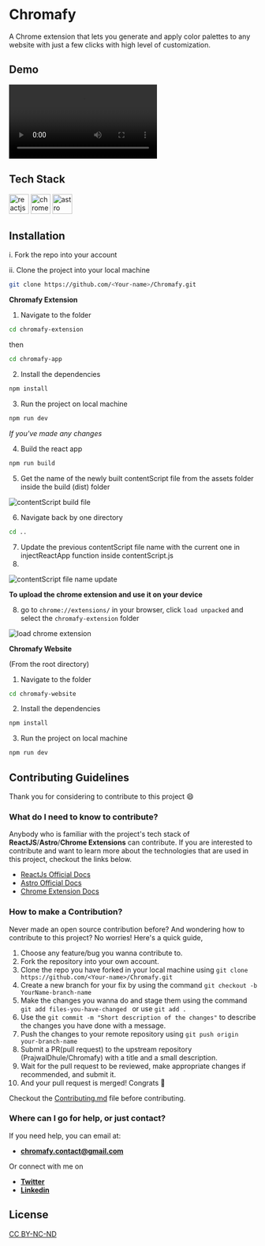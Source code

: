 # Chromafy

A Chrome extension that lets you generate and apply color palettes to any website with just a few clicks with high level of customization.

## Demo

<video controls>
        <source src="https://github.com/PrajwalDhule/Chromafy/assets/89639472/accf8e82-1e40-4f8c-9eee-573e832a1302" type="video/mp4">
</video>

## Tech Stack

<div align="left">
<img src="https://cdn.jsdelivr.net/gh/devicons/devicon/icons/react/react-original.svg" width=40 height=40 alt="reactjs logo"/>
<img src="https://cdn.jsdelivr.net/gh/devicons/devicon@latest/icons/chrome/chrome-original.svg" width=40 height=40 alt="chrome logo" />
<img src="https://github.com/PrajwalDhule/Chromafy/assets/89639472/51099b09-50e0-4ffa-93ba-916758f48c46" width=40 height=40 alt="astro logo"/>
</div>


## Installation

i. Fork the repo into your account

ii. Clone the project into your local machine

```sh
git clone https://github.com/<Your-name>/Chromafy.git
```

**Chromafy Extension**

1. Navigate to the folder

```sh
cd chromafy-extension
```
then
```sh
cd chromafy-app
```

2. Install the dependencies

```sh
npm install
```

3. Run the project on local machine

```sh
npm run dev
```

*If you've made any changes*

4. Build the react app

```sh
npm run build
```

5. Get the name of the newly built contentScript file from the assets folder inside the build (dist) folder

![contentScript build file](https://github.com/PrajwalDhule/Chromafy/assets/89639472/64c858d2-3c84-423f-8d34-7901288e8ef4)

6. Navigate back by one directory

```sh
cd ..
```

7. Update the previous contentScript file name with the current one in injectReactApp function inside contentScript.js
8. 
![contentScript file name update](https://github.com/PrajwalDhule/Chromafy/assets/89639472/f1493167-b84e-4eb3-9e4c-f22ae1f70607)

**To upload the chrome extension and use it on your device** 

8. go to ``chrome://extensions/`` in your browser, click ``load unpacked`` and select the ``chromafy-extension`` folder

![load chrome extension](https://github.com/PrajwalDhule/Chromafy/assets/89639472/a28b5600-60d8-46ad-b289-3a458127eccd)



**Chromafy Website**

(From the root directory)

1. Navigate to the folder

```sh
cd chromafy-website
```

2. Install the dependencies

```sh
npm install
```

3. Run the project on local machine

```sh
npm run dev
```


## Contributing Guidelines

Thank you for considering to contribute to this project 😄

### What do I need to know to contribute?

Anybody who is familiar with the project's tech stack of  **ReactJS**/**Astro**/**Chrome Extensions** can contribute.
If you are interested to contribute and want to learn more about the technologies that are used in this project, checkout the links below.

- [ReactJs Official Docs](https://react.dev/reference/react)
- [Astro Official Docs](https://docs.astro.build/en/getting-started/)
- [Chrome Extension Docs](https://developer.chrome.com/docs/extensions/get-started)

### How to make a Contribution?

Never made an open source contribution before? And wondering how to contribute to this project?
No worries! Here's a quick guide,

1. Choose any feature/bug you wanna contribute to.
2. Fork the repository into your own account.
3. Clone the repo you have forked in your local machine using `git clone https://github.com/<Your-name>/Chromafy.git`
4. Create a new branch for your fix by using the command `git checkout -b YourName-branch-name `
5. Make the changes you wanna do and stage them using the command `git add files-you-have-changed ` or use `git add .`
6. Use the `git commit -m "Short description of the changes"` to describe the changes you have done with a message.
7. Push the changes to your remote repository using `git push origin your-branch-name`
8. Submit a PR(pull request) to the upstream repository (PrajwalDhule/Chromafy) with a title and a small description.
9. Wait for the pull request to be reviewed, make appropriate changes if recommended, and submit it.
11. And your pull request is merged! Congrats 🎊

Checkout the [Contributing.md](CONTRIBUTING.md) file before contributing.


### Where can I go for help, or just contact?

If you need help, you can email at:
- <a href="mailto:chromafy.contact@gmail.com" target="_blank" rel="noopener noreferrer">**chromafy.contact@gmail.com**</a>

Or connect with me on
- <a href="https://twitter.com/prajwaldhule36" target="_blank" rel="noopener noreferrer">**Twitter**</a>
- <a href="https://www.linkedin.com/in/prajwal-dhule" target="_blank" rel="noopener noreferrer">**Linkedin**</a>

## License

[CC BY-NC-ND](LICENSE.md)
